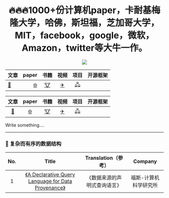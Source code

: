 <div align=center>
  
  # 🔥🔥🔥1000+份计算机paper，卡耐基梅隆大学，哈佛，斯坦福，芝加哥大学，MIT，facebook，google，微软，Amazon，twitter等大牛一作。
    
</div>
<div align=center>
<img src="https://img12.360buyimg.com/ddimg/jfs/t1/192169/2/12820/11155/60ed0f51E6286134a/535d82747007c63e.png">
</div>
<div align=center>

| 文章        | paper    |  书籍  |  视频  |  项目  |  开源框架  |
| --------   | -----:   | :----: | :----: | :----: | :----: |
| [🔨](#1)   | [🌐](#2) | [🐮](#3) |[✈](#5)|[🖧](#6)|

  
文章 | paper | 书籍 | 视频 | 项目 | 开源框架 |
:-------: | :---------------: | :------------: | :-------: |:--------------: | :------------: 
[🔨](#1)|[🌐](#2)|[🐮](#3)|[✈](#5)|[🖧](#6)

</div>

Write something....


---
<h3 id="1">🔨 复杂而有序的数据结构</h3>
  
<div align=center>

No.|Title|Translation（参考）|Company
:-------: | :---------------: | :------------: | :-------:
1|[《A Declarative Query Language for Data Provenance》](https://github.com/0voice/computer_expert_paper/blob/main/%E6%95%B0%E6%8D%AE%E7%BB%93%E6%9E%84/%E3%80%8AA%20Declarative%20Query%20Language%20for%20Data%20Provenance%E3%80%8B.pdf)|《数据来源的声明式查询语言》|福斯-计算机科学研究所
